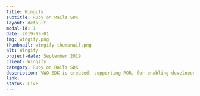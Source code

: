 ```yaml
---
title: Wingify
subtitle: Ruby on Rails SDK
layout: default
modal-id: 1
date: 2019-09-01
img: wingify.png
thumbnail: wingify-thumbnail.png
alt: Wingify
project-date: September 2019
client: Wingify
category: Ruby on Rails SDK
description: VWO SDK is created, supporting ROR, for enabling developers to integrate VWO APIs with ease. Documentation is used to maintain the SDK that would help developers who wishes to integrate or extend the said SDK.
link: 
status: Live
---
```

